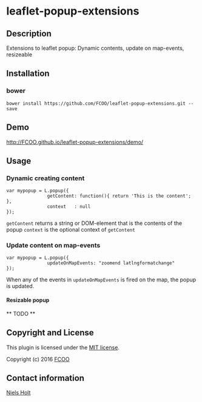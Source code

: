 # leaflet-popup-extensions
>


## Description
Extensions to leaflet popup: Dynamic contents, update on map-events, resizeable


## Installation
### bower
`bower install https://github.com/FCOO/leaflet-popup-extensions.git --save`

## Demo
http://FCOO.github.io/leaflet-popup-extensions/demo/ 

## Usage

### Dynamic creating content
	var mypopup = L.popup({
	               getContent: function(){ return 'This is the content'; },
	               context   : null
	});

`getContent` returns a string or DOM-element that is the contents of the popup
`context`	is the optional context of `getContent`

### Update content on map-events
	var mypopup = L.popup({
	               updateOnMapEvents: "zoomend latlngformatchange"
	});

When any of the events in `updateOnMapEvents` is fired on the map, the popup is updated. 

#### Resizable popup

** TODO **

## Copyright and License
This plugin is licensed under the [MIT license](https://github.com/FCOO/leaflet-popup-extensions/LICENSE).

Copyright (c) 2016 [FCOO](https://github.com/FCOO)

## Contact information

[Niels Holt](http://github.com/NielsHolt)

